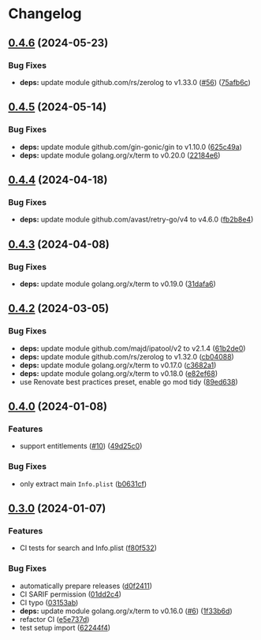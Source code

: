 # Changelog

## [0.4.6](https://github.com/pl4nty/ipa-web/compare/v0.4.5...v0.4.6) (2024-05-23)


### Bug Fixes

* **deps:** update module github.com/rs/zerolog to v1.33.0 ([#56](https://github.com/pl4nty/ipa-web/issues/56)) ([75afb6c](https://github.com/pl4nty/ipa-web/commit/75afb6ce4582f3e7aae551b462413de7cdfd7553))

## [0.4.5](https://github.com/pl4nty/ipa-web/compare/v0.4.4...v0.4.5) (2024-05-14)


### Bug Fixes

* **deps:** update module github.com/gin-gonic/gin to v1.10.0 ([625c49a](https://github.com/pl4nty/ipa-web/commit/625c49a7877b9dca9a5f1fe5c75a3c491489ace6))
* **deps:** update module golang.org/x/term to v0.20.0 ([22184e6](https://github.com/pl4nty/ipa-web/commit/22184e6c0770ea16de09c348258a5c339d6335a0))

## [0.4.4](https://github.com/pl4nty/ipa-web/compare/v0.4.3...v0.4.4) (2024-04-18)


### Bug Fixes

* **deps:** update module github.com/avast/retry-go/v4 to v4.6.0 ([fb2b8e4](https://github.com/pl4nty/ipa-web/commit/fb2b8e4bc061bdbace74b7bc9a52222482782afc))

## [0.4.3](https://github.com/pl4nty/ipa-web/compare/v0.4.2...v0.4.3) (2024-04-08)


### Bug Fixes

* **deps:** update module golang.org/x/term to v0.19.0 ([31dafa6](https://github.com/pl4nty/ipa-web/commit/31dafa6e5748de7ed7453ecb1ee6696f795cbab9))

## [0.4.2](https://github.com/pl4nty/ipa-web/compare/v0.4.1...v0.4.2) (2024-03-05)


### Bug Fixes

* **deps:** update module github.com/majd/ipatool/v2 to v2.1.4 ([61b2de0](https://github.com/pl4nty/ipa-web/commit/61b2de0542ebcfd8528d075afca7c68884ebc81c))
* **deps:** update module github.com/rs/zerolog to v1.32.0 ([cb04088](https://github.com/pl4nty/ipa-web/commit/cb040885feb7c356a0517b0e2cb80f2123f38949))
* **deps:** update module golang.org/x/term to v0.17.0 ([c3682a1](https://github.com/pl4nty/ipa-web/commit/c3682a10fb7a2cf7880053d3226b4d884716c28b))
* **deps:** update module golang.org/x/term to v0.18.0 ([e82ef68](https://github.com/pl4nty/ipa-web/commit/e82ef684384ec167a071683142dda3767f7ad2f7))
* use Renovate best practices preset, enable go mod tidy ([89ed638](https://github.com/pl4nty/ipa-web/commit/89ed638f4a619354768b5ca20dbca783938466b3))

## [0.4.0](https://github.com/pl4nty/ipa-web/compare/v0.3.0...v0.4.0) (2024-01-08)


### Features

* support entitlements ([#10](https://github.com/pl4nty/ipa-web/issues/10)) ([49d25c0](https://github.com/pl4nty/ipa-web/commit/49d25c0033942de8297fe395e590deec1b664a85))


### Bug Fixes

* only extract main `Info.plist` ([b0631cf](https://github.com/pl4nty/ipa-web/commit/b0631cf5a9abcb9c9ae9c6519abd79006421197a))

## [0.3.0](https://github.com/pl4nty/ipa-web/compare/v0.2.1...v0.3.0) (2024-01-07)


### Features

* CI tests for search and Info.plist ([f80f532](https://github.com/pl4nty/ipa-web/commit/f80f5328a485731dc9e300f2631c314f450cae4c))


### Bug Fixes

* automatically prepare releases ([d0f2411](https://github.com/pl4nty/ipa-web/commit/d0f2411ae3f6358f1986cad0653a4d783a428cd1))
* CI SARIF permission ([01dd2c4](https://github.com/pl4nty/ipa-web/commit/01dd2c4f53bd6686a65ad0c6872916e09f0229b7))
* CI typo ([03153ab](https://github.com/pl4nty/ipa-web/commit/03153abeda7fdd1e754e81f8657f76dc9d98e091))
* **deps:** update module golang.org/x/term to v0.16.0 ([#6](https://github.com/pl4nty/ipa-web/issues/6)) ([1f33b6d](https://github.com/pl4nty/ipa-web/commit/1f33b6d6856497d7fc12526721c8f19a4f1f0cd1))
* refactor CI ([e5e737d](https://github.com/pl4nty/ipa-web/commit/e5e737def6e1074ec50f55af93784433bcaff39a))
* test setup import ([62244f4](https://github.com/pl4nty/ipa-web/commit/62244f4b239ec311b58b38c1f6a04443e5b82613))
